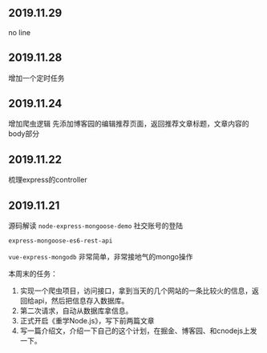 ## 2019.11.29
no line
## 2019.11.28
增加一个定时任务


## 2019.11.24
增加爬虫逻辑
先添加博客园的编辑推荐页面，返回推荐文章标题，文章内容的body部分


## 2019.11.22
梳理express的controller


## 2019.11.21
源码解读
`node-express-mongoose-demo`
社交账号的登陆

`express-mongoose-es6-rest-api`

`vue-express-mongodb`
非常简单，非常接地气的mongo操作

本周末的任务：
1. 实现一个爬虫项目，访问接口，拿到当天的几个网站的一条比较火的信息，返回给api，然后把信息存入数据库。
2. 第二次请求，自动从数据库拿信息。
3. 正式开启《重学Node.js》，写下前两篇文章
4. 写一篇介绍文，介绍一下自己的这个计划，在掘金、博客园、和cnodejs上发一下。